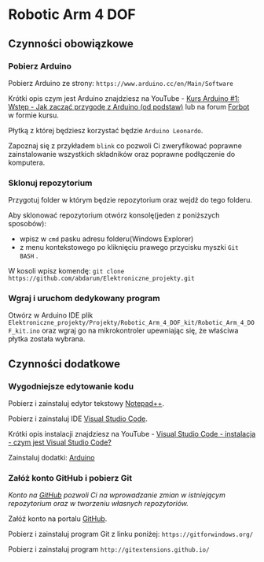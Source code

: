 # Robotic Arm 4 DOF

## Czynności obowiązkowe
### Pobierz Arduino
Pobierz Arduino ze strony:
```https://www.arduino.cc/en/Main/Software```

Krótki opis czym jest Arduino znajdziesz na YouTube - [Kurs Arduino #1: Wstęp - Jak zacząć przygodę z Arduino (od podstaw)](https://www.youtube.com/watch?v=TzTmWqoN9i8) lub na forum [Forbot](https://forbot.pl/blog/kurs-arduino-srodowisko-jak-zaczac-programowac-id936) w formie kursu.

Płytką z której będziesz korzystać będzie `Arduino Leonardo`.

Zapoznaj się z przykładem `blink` co pozwoli Ci zweryfikować poprawne zainstalowanie wszystkich składników oraz poprawne podłączenie do komputera.

### Sklonuj repozytorium
Przygotuj folder w którym będzie repozytorium oraz wejdź do tego folderu.

Aby sklonować repozytorium otwórz konsolę(jeden z poniższych sposobów):
- wpisz w `cmd` pasku adresu folderu(Windows Explorer)
- z menu kontekstowego po kliknięciu prawego przycisku myszki `Git BASH` .

W kosoli wpisz komendę:
```git clone https://github.com/abdarum/Elektroniczne_projekty.git```

### Wgraj i uruchom dedykowany program

Otwórz w Arduino IDE plik `Elektroniczne_projekty/Projekty/Robotic_Arm_4_DOF_kit/Robotic_Arm_4_DOF_kit.ino` oraz wgraj go na mikrokontroler upewniając się, że właściwa płytka została wybrana.

## Czynności dodatkowe
### Wygodniejsze edytowanie kodu
Pobierz i zainstaluj edytor tekstowy [Notepad++](https://notepad-plus-plus.org/downloads/).

Pobierz i zainstaluj IDE [Visual Studio Code](https://code.visualstudio.com/download).

Krótki opis instalacji znajdziesz na YouTube - [Visual Studio Code - instalacja - czym jest Visual Studio Code?](https://www.youtube.com/watch?v=CTje7OEjlXY)

Zainstaluj dodatki: [Arduino](https://marketplace.visualstudio.com/items?itemName=vsciot-vscode.vscode-arduino)
### Załóż konto GitHub i pobierz Git
_Konto na [GitHub](https://github.com/) pozwoli Ci na wprowadzanie zmian w istniejącym repozytorium oraz w tworzeniu własnych repozytoriów._

Załóź konto na portalu [GitHub](https://github.com/).

Pobierz i zainstaluj program Git z linku poniżej:
```https://gitforwindows.org/```

Pobierz i zainstaluj program
```http://gitextensions.github.io/```



